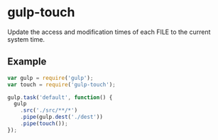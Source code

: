 # gulp-touch

Update the access and modification times of each FILE to the current system time.

## Example

```js
var gulp = require('gulp');
var touch = require('gulp-touch');

gulp.task('default', function() {
  gulp
    .src('./src/**/*')
    .pipe(gulp.dest('./dest'))
    .pipe(touch());
});
```

